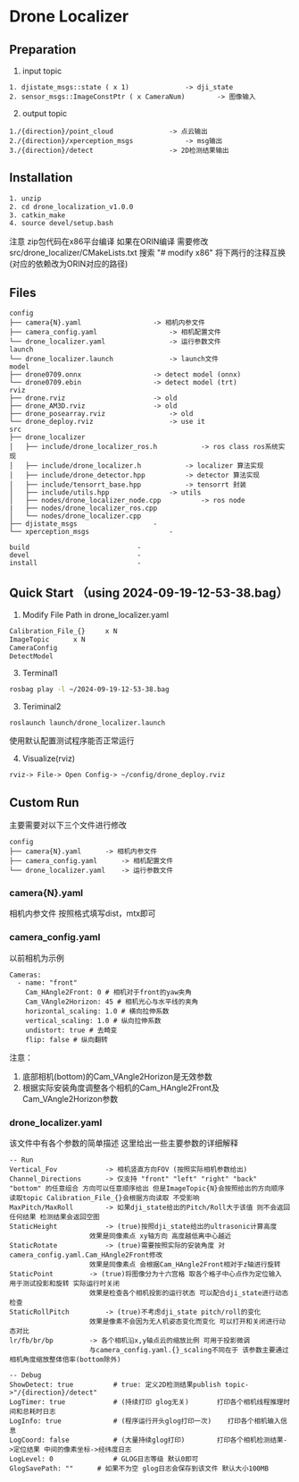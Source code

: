 # Drone Localizer

## Preparation

1. input topic

```
1. djistate_msgs::state ( x 1)				-> dji_state
2. sensor_msgs::ImageConstPtr ( x CameraNum)		-> 图像输入
```

2. output topic

```
1./{direction}/point_cloud				-> 点云输出
2./{direction}/xperception_msgs				-> msg输出
3./{direction}/detect					-> 2D检测结果输出
```

## Installation

```bash
1. unzip
2. cd drone_localization_v1.0.0
3. catkin_make
4. source devel/setup.bash
```
注意 zip包代码在x86平台编译 如果在ORIN编译 需要修改src/drone_localizer/CMakeLists.txt 搜索 "# modify x86" 将下两行的注释互换 (对应的依赖改为ORIN对应的路径)

## Files

```
config
├── camera{N}.yaml					-> 相机内参文件
├── camera_config.yaml					-> 相机配置文件
└── drone_localizer.yaml				-> 运行参数文件
launch
└── drone_localizer.launch				-> launch文件
model
├── drone0709.onnx					-> detect model (onnx)
└── drone0709.ebin					-> detect model (trt)
rviz
├── drone.rviz						-> old
├── drone_AM3D.rviz					-> old
├── drone_posearray.rviz				-> old
└── drone_deploy.rviz					-> use it
src
├── drone_localizer
│   ├── include/drone_localizer_ros.h			-> ros class ros系统实现
│   ├── include/drone_localizer.h			-> localizer 算法实现
│   ├── include/drone_detector.hpp			-> detector 算法实现
│   ├── include/tensorrt_base.hpp			-> tensorrt 封装
│   ├── include/utils.hpp				-> utils
│   ├── nodes/drone_localizer_node.cpp			-> ros node
|   ├── nodes/drone_localizer_ros.cpp	
│   └── nodes/drone_localizer.cpp
├── djistate_msgs					-
└── xperception_msgs					-

build 							-
devel 							-
install 						-
```

## Quick Start （using 2024-09-19-12-53-38.bag）
1. Modify File Path in drone_localizer.yaml
```bash
Calibration_File_{} 	x N
ImageTopic 		x N
CameraConfig
DetectModel
```

3. Terminal1

```bash
rosbag play -l ~/2024-09-19-12-53-38.bag
```

3. Teriminal2

```   
roslaunch launch/drone_localizer.launch
```

使用默认配置测试程序能否正常运行 

4. Visualize(rviz)

```
rviz-> File-> Open Config-> ~/config/drone_deploy.rviz
```

## Custom Run

主要需要对以下三个文件进行修改

```
config
├── camera{N}.yaml		-> 相机内参文件
├── camera_config.yaml		-> 相机配置文件
└── drone_localizer.yaml	-> 运行参数文件
```

### camera{N}.yaml

相机内参文件 按照格式填写dist，mtx即可

### camera_config.yaml

以前相机为示例

```
Cameras:
  - name: "front"
    Cam_HAngle2Front: 0 # 相机对于front的yaw夹角
    Cam_VAngle2Horizon: 45 # 相机光心与水平线的夹角
    horizontal_scaling: 1.0 # 横向拉伸系数
    vertical_scaling: 1.0 # 纵向拉伸系数
    undistort: true # 去畸变
    flip: false # 纵向翻转
```

注意：

1. 底部相机(bottom)的Cam_VAngle2Horizon是无效参数
2. 根据实际安装角度调整各个相机的Cam_HAngle2Front及Cam_VAngle2Horizon参数

### drone_localizer.yaml

该文件中有各个参数的简单描述 这里给出一些主要参数的详细解释

```
-- Run
Vertical_Fov			-> 相机竖直方向FOV (按照实际相机参数给出)
Channel_Directions		-> 仅支持 "front" "left" "right" "back" "bottom" 的任意组合 方向可以任意顺序给出 但是ImageTopic{N}会按照给出的方向顺序读取topic Calibration_File_{}会根据方向读取 不受影响
MaxPitch/MaxRoll		-> 如果dji_state给出的Pitch/Roll大于该值 则不会返回任何结果 检测结果会返回空图
StaticHeight			-> (true)按照dji_state给出的ultrasonic计算高度 
					效果是同像素点 xy轴方向 高度越低离中心越近
StaticRotate   			-> (true)需要按照实际的安装角度 对camera_config.yaml.Cam_HAngle2Front修改
					效果是同像素点 会根据Cam_HAngle2Front相对于z轴进行旋转
StaticPoint			-> (true)将图像分为十六宫格 取各个格子中心点作为定位输入 用于测试投影和旋转 实际运行时关闭
					效果是检查各个相机投影的运行状态 可以配合dji_state进行动态检查
StaticRollPitch			-> (true)不考虑dji_state pitch/roll的变化 
					效果是像素不会因为无人机姿态变化而变化 可以打开和关闭进行动态对比 
lr/fb/br/bp			-> 各个相机沿x,y轴点云的缩放比例 可用于投影微调 
					与camera_config.yaml.{}_scaling不同在于 该参数主要通过相机角度缩放整体倍率(bottom除外)
							
-- Debug
ShowDetect: true          # true: 定义2D检测结果publish topic->"/{direction}/detect"
LogTimer: true            # (持续打印 glog无关)		打印各个相机线程推理时间和总耗时日志
LogInfo: true             # (程序运行开头glog打印一次)	打印各个相机输入信息
LogCoord: false           # (大量持续glog打印)		打印各个相机检测结果->定位结果 中间的像素坐标->经纬度日志
LogLevel: 0               # GLOG日志等级 默认0即可
GlogSavePath: ""	  # 如果不为空 glog日志会保存到该文件 默认大小100MB
```

